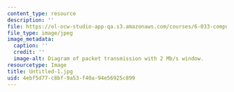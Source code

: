 ```yaml
---
content_type: resource
description: ''
file: https://ol-ocw-studio-app-qa.s3.amazonaws.com/courses/6-033-computer-system-engineering-spring-2018/4ebf5d77c8bf9a53f40a94e56925c899_Untitled-1.jpg
file_type: image/jpeg
image_metadata:
  caption: ''
  credit: ''
  image-alt: Diagram of packet transmission with 2 Mb/s window.
resourcetype: Image
title: Untitled-1.jpg
uid: 4ebf5d77-c8bf-9a53-f40a-94e56925c899
---
```

